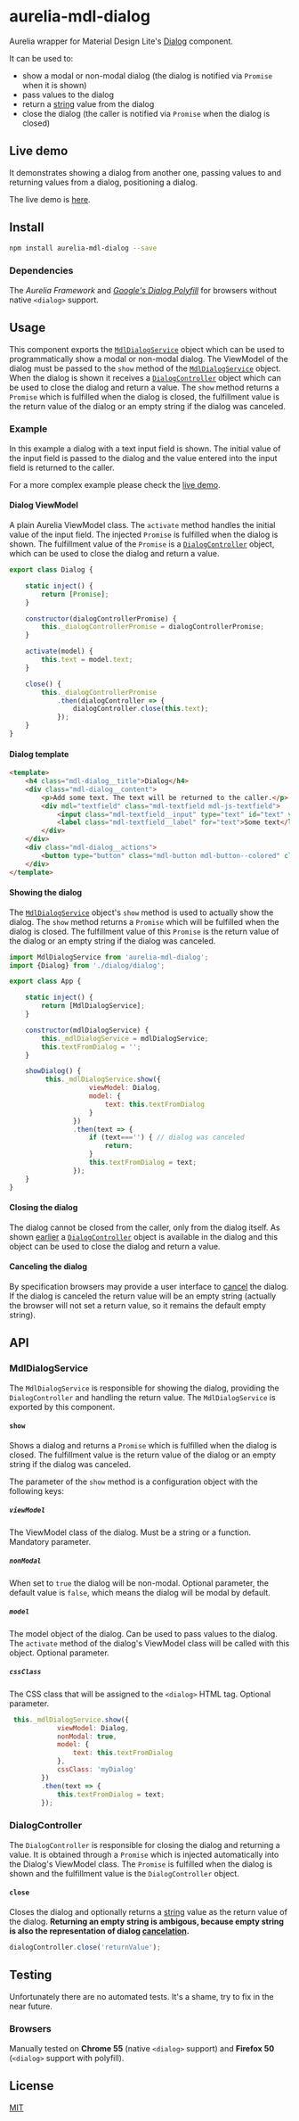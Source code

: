 # aurelia-mdl-dialog
Aurelia wrapper for Material Design Lite's [Dialog](https://getmdl.io/components/#dialog-section) component.

It can be used to:

* show a modal or non-modal dialog (the dialog is notified via `Promise` when it is shown)
* pass values to the dialog
* return a [string](https://html.spec.whatwg.org/multipage/forms.html#the-dialog-element) value from the dialog
* close the dialog (the caller is notified via `Promise` when the dialog is closed)


## <a name="live-demo"></a>Live demo
It demonstrates showing a dialog from another one, passing values to and returning values from a dialog, positioning
a dialog.

The live demo is [here]().

## Install

```bash
npm install aurelia-mdl-dialog --save
```

### Dependencies

The *Aurelia Framework* and [*Google's Dialog Polyfill*](https://github.com/GoogleChrome/dialog-polyfill) for browsers 
without native `<dialog>` support.

## Usage

This component exports the [`MdlDialogService`](#mdl-dialog-service) object which can be used to programmatically show 
a modal or non-modal dialog. The ViewModel of the dialog must be passed to the `show` method of the 
[`MdlDialogService`](#mdl-dialog-service) object. When the dialog is shown it receives a 
[`DialogController`](#dialog-controller) object which can be used to close the dialog and return a value. 
The `show` method returns a `Promise` which is fulfilled when the dialog is closed, the fulfillment value is the return
value of the dialog or an empty string if the dialog was canceled.

### Example

In this example a dialog with a text input field is shown. The initial value of the input field is passed to the
dialog and the value entered into the input field is returned to the caller.

For a more complex example please check the [live demo](#live-demo).

#### <a name="dialog-viewmodel"></a>Dialog ViewModel

A plain Aurelia ViewModel class. The `activate` method handles the initial value of the input field. 
The injected `Promise` is fulfilled when the dialog is shown. The fulfillment value of the `Promise`
is a [`DialogController`](#dialog-controller) object, which can be used to close the dialog and return a value. 

```javascript
export class Dialog {

    static inject() {
        return [Promise];
    }

    constructor(dialogControllerPromise) {
        this._dialogControllerPromise = dialogControllerPromise;
    }

    activate(model) {
        this.text = model.text;
    }

    close() {
        this._dialogControllerPromise
            .then(dialogController => {
                dialogController.close(this.text);
            });
    }
}
```

#### Dialog template

```html
<template>
    <h4 class="mdl-dialog__title">Dialog</h4>
    <div class="mdl-dialog__content">
        <p>Add some text. The text will be returned to the caller.</p>
        <div mdl="textfield" class="mdl-textfield mdl-js-textfield">
            <input class="mdl-textfield__input" type="text" id="text" value.bind="text">
            <label class="mdl-textfield__label" for="text">Some text</label>
        </div>
    </div>
    <div class="mdl-dialog__actions">
        <button type="button" class="mdl-button mdl-button--colored" click.delegate="close()">Close</button>
    </div>
</template>
```

#### Showing the dialog

The [`MdlDialogService`](#mdl-dialog-service) object's `show` method is used to actually show the dialog. The `show` 
method returns a `Promise` which will be fulfilled when the dialog is closed. The fulfillment value of this `Promise`
is the return value of the dialog or an empty string if the dialog was canceled.

```javascript
import MdlDialogService from 'aurelia-mdl-dialog';
import {Dialog} from './dialog/dialog';

export class App {

    static inject() {
        return [MdlDialogService];
    }

    constructor(mdlDialogService) {
        this._mdlDialogService = mdlDialogService;
        this.textFromDialog = '';
    }

    showDialog() {
         this._mdlDialogService.show({
                    viewModel: Dialog,
                    model: {
                        text: this.textFromDialog
                    }
                })
                .then(text => {
                    if (text==='') { // dialog was canceled
                        return;
                    }
                    this.textFromDialog = text;
                });
    }
}
```

#### Closing the dialog

The dialog cannot be closed from the caller, only from the dialog itself. As shown [earlier](#dialog-viewmodel) 
a [`DialogController`](#dialog-controller) object is available in the dialog and this object can be used to close the 
dialog and return a value. 

#### <a name="canceling-the-dialog"></a>Canceling the dialog

By specification browsers may provide a user interface to [cancel](https://html.spec.whatwg.org/multipage/forms.html#canceling-dialogs)
the dialog. If the dialog is canceled the return value will be an empty string (actually the browser will not set a
return value, so it remains the default empty string).

## API

### <a name="mdl-dialog-service"></a>MdlDialogService

The `MdlDialogService` is responsible for showing the dialog, providing the `DialogController` and handling the return
value. The `MdlDialogService` is exported by this component.

#### `show`

Shows a dialog and returns a `Promise` which is fulfilled when the dialog is closed. The fulfillment value is the 
return value of the dialog or an empty string if the dialog was canceled.

The parameter of the `show` method is a configuration object with the following keys:

##### `viewModel`

The ViewModel class of the dialog. Must be a string or a function. Mandatory parameter.

##### `nonModal`

When set to `true` the dialog will be non-modal. Optional parameter, the default value is `false`, which means 
the dialog will be modal by default.

##### `model`

The model object of the dialog. Can be used to pass values to the dialog. The `activate` method of the dialog's 
ViewModel class will be called with this object. Optional parameter.

##### `cssClass`

The CSS class that will be assigned to the `<dialog>` HTML tag. Optional parameter.

```javascript
 this._mdlDialogService.show({
            viewModel: Dialog,
            nonModal: true,
            model: {
                text: this.textFromDialog
            },
            cssClass: 'myDialog'
        })
        .then(text => {
            this.textFromDialog = text;
        });
```

### <a name="dialog-controller"></a>DialogController

The `DialogController` is responsible for closing the dialog and returning a value. It is obtained through a `Promise` 
which is injected automatically into the Dialog's ViewModel class. The `Promise` is fulfilled when the dialog is shown 
and the fulfillment value is the `DialogController` object.

#### `close`

Closes the dialog and optionally returns a [string](https://html.spec.whatwg.org/multipage/forms.html#the-dialog-element) 
value as the return value of the dialog. **Returning an empty string is ambigous, because empty string is also the 
representation of dialog [cancelation](#canceling-the-dialog).** 

```javascript
dialogController.close('returnValue');
```

## Testing

Unfortunately there are no automated tests. It's a shame, try to fix in the near future.

### Browsers

Manually tested on **Chrome 55** (native `<dialog>` support) and **Firefox 50** (`<dialog>` support with polyfill).

## License

[MIT](/blob/master/LICENSE)